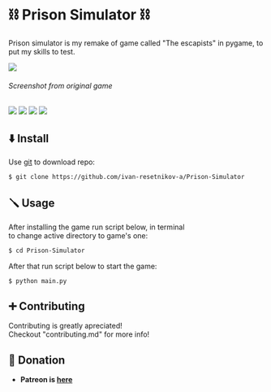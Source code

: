 # ⛓️ Prison Simulator ⛓

Prison simulator is my remake of game called "The escapists" in pygame, to put my skills to test.

![](https://www.macgamestore.com/images_screenshots/the-escapists-alcatraz-58249.jpg)

###### Screenshot from original game

![](https://camo.githubusercontent.com/5fc4a4c2e562cc037856087b246d1f59dad5c49af967cdb95ea78d562d5374af/68747470733a2f2f696d672e736869656c64732e696f2f62616467652f48656c7025323057616e7465642d666561626f323f636f6c6f723d637269746963616c267374796c653d666f722d7468652d6261646765266c6f676f3d47697468756225323053706f6e736f7273266c6f676f436f6c6f723d7768697465)
![](https://camo.githubusercontent.com/e571f8ba2a00ae8ad29d950c671b747bff8fffba08a5f9a233bc74777949cd98/68747470733a2f2f696d672e736869656c64732e696f2f62616467652f2d4f70656e253230736f757263652d79656c6c6f773f636f6c6f723d464635373444267374796c653d666f722d7468652d6261646765266c6f676f3d676974266c6f676f436f6c6f723d7768697465)
![](https://img.shields.io/github/commit-activity/m/ivan-resetnikov-a/Prison-Simulator?style=for-the-badge)
![](https://img.shields.io/discord/1037294772261490688?style=for-the-badge)

## ⬇️ Install

Use [git](https://git-scm.com/) to download repo:

```bash
$ git clone https://github.com/ivan-resetnikov-a/Prison-Simulator
```


## 🪛 Usage

After installing the game run script below, in terminal\
to change active directory to game's one:

```bash
$ cd Prison-Simulator
```

After that run script below to start the game:

```bash
$ python main.py
```


## ➕ Contributing

Contributing is greatly apreciated!\
Checkout "contributing.md" for more info!


## 💸 Donation

- **Patreon is [here](https://www.patreon.com/join/9723605?u=9723605)**